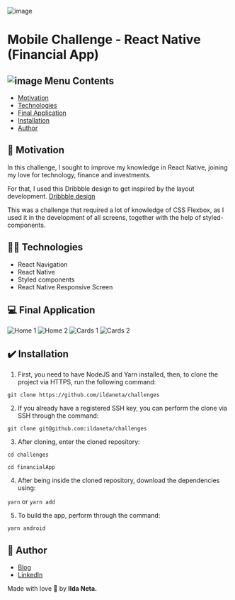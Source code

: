 ![image](https://user-images.githubusercontent.com/21963291/85336662-5d8fb200-b4b5-11ea-999f-41da44f32b82.png)

# Mobile Challenge - React Native (Financial App)

## ![image](https://user-images.githubusercontent.com/21963291/85338764-45ba2d00-b4b9-11ea-921a-d15eb692b2ea.png) Menu Contents

- [Motivation](#pushpin-motivation)
- [Technologies](#woman_technologist-technologies)
- [Final Application](#computer-final-application)
- [Installation](#heavy_check_mark-installation)
- [Author](#pencil-author)

## :pushpin: Motivation

In this challenge, I sought to improve my knowledge in React Native, joining my love for technology, finance and investments.

For that, I used this Dribbble design to get inspired by the layout development.
[Dribbble design](https://dribbble.com/shots/7036184-Finance-App-Visual-Exploration)

This was a challenge that required a lot of knowledge of CSS Flexbox, as I used it in the development of all screens, together with the help of styled-components.

## :woman_technologist: Technologies

- React Navigation
- React Native
- Styled components
- React Native Responsive Screen

## :computer: Final Application

![Home 1](https://user-images.githubusercontent.com/21963291/87832331-27e3ac00-c85c-11ea-8e1a-978d593a0674.PNG)
![Home 2](https://user-images.githubusercontent.com/21963291/87832335-2914d900-c85c-11ea-917b-39a0fc583f9b.PNG)
![Cards 1](https://user-images.githubusercontent.com/21963291/87832336-29ad6f80-c85c-11ea-9e70-eb153cf3b8bf.PNG)
![Cards 2](https://user-images.githubusercontent.com/21963291/87832338-29ad6f80-c85c-11ea-8cc6-02a0c1d447e8.PNG)

## :heavy_check_mark: Installation

1. First, you need to have NodeJS and Yarn installed, then, to clone the project via HTTPS, run the following command:

`git clone https://github.com/ildaneta/challenges`

2. If you already have a registered SSH key, you can perform the clone via SSH through the command:

`git clone git@github.com:ildaneta/challenges`

3. After cloning, enter the cloned repository:

`cd challenges`

`cd financialApp`

4. After being inside the cloned repository, download the dependencies using:

`yarn` or `yarn add`

5. To build the app, perform through the command:

`yarn android`

## :pencil: Author

- <a href="https://ildaneta.dev" target="_blank">Blog</a>
- <a href="https://www.linkedin.com/in/ilda-silva-neta/" target="_blank">LinkedIn</a>

Made with love :heart_decoration: by **Ilda Neta.**
